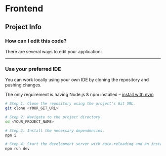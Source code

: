# Frontend

## Project Info

### How can I edit this code?

There are several ways to edit your application:

---

### **Use your preferred IDE**

You can work locally using your own IDE by cloning the repository and pushing changes.

The only requirement is having Node.js & npm installed – [install with nvm](https://github.com/nvm-sh/nvm#installing-and-updating)

```sh
# Step 1: Clone the repository using the project's Git URL.
git clone <YOUR_GIT_URL>

# Step 2: Navigate to the project directory.
cd <YOUR_PROJECT_NAME>

# Step 3: Install the necessary dependencies.
npm i

# Step 4: Start the development server with auto-reloading and an instant preview.
npm run dev

